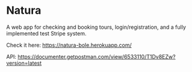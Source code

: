 # Natura

A web app for checking and booking tours, login/registration, and a fully implemented test Stripe system.


Check it here: https://natura-bole.herokuapp.com/


API: https://documenter.getpostman.com/view/6533110/T1Dv8EZw?version=latest
